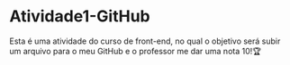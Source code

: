 # Atividade1-GitHub
Esta é uma atividade do curso de front-end, no qual o objetivo será subir um arquivo para o meu GitHub e o professor me dar uma nota 10!🏆
